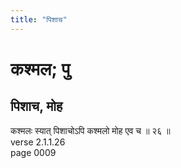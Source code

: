 ```yaml
---
title: "पिशाच"
---
```


# कश्मल; पु
## पिशाच, मोह
कश्मलः स्यात् पिशाचोऽपि कश्मलो मोह एव च ॥ २६ ॥<br />verse 2.1.1.26<br />page 0009

